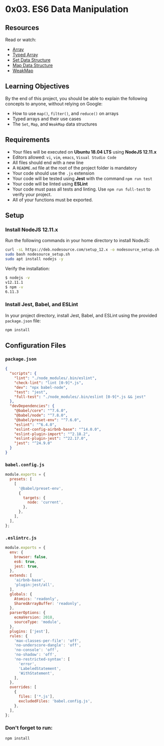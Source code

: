 # 0x03. ES6 Data Manipulation

## Resources
Read or watch:
- [Array](https://developer.mozilla.org/en-US/docs/Web/JavaScript/Reference/Global_Objects/Array)
- [Typed Array](https://developer.mozilla.org/en-US/docs/Web/JavaScript/Typed_arrays)
- [Set Data Structure](https://developer.mozilla.org/en-US/docs/Web/JavaScript/Reference/Global_Objects/Set)
- [Map Data Structure](https://developer.mozilla.org/en-US/docs/Web/JavaScript/Reference/Global_Objects/Map)
- [WeakMap](https://developer.mozilla.org/en-US/docs/Web/JavaScript/Reference/Global_Objects/WeakMap)

## Learning Objectives
By the end of this project, you should be able to explain the following concepts to anyone, without relying on Google:
- How to use `map()`, `filter()`, and `reduce()` on arrays
- Typed arrays and their use cases
- The `Set`, `Map`, and `WeakMap` data structures

## Requirements
- Your files will be executed on **Ubuntu 18.04 LTS** using **NodeJS 12.11.x**
- Editors allowed: `vi`, `vim`, `emacs`, `Visual Studio Code`
- All files should end with a new line
- A `README.md` file at the root of the project folder is mandatory
- Your code should use the `.js` extension
- Your code will be tested using **Jest** with the command `npm run test`
- Your code will be linted using **ESLint**
- Your code must pass all tests and linting. Use `npm run full-test` to verify your project.
- All of your functions must be exported.

## Setup

### Install NodeJS 12.11.x
Run the following commands in your home directory to install NodeJS:
```bash
curl -sL https://deb.nodesource.com/setup_12.x -o nodesource_setup.sh
sudo bash nodesource_setup.sh
sudo apt install nodejs -y
```

Verify the installation:
```bash
$ nodejs -v
v12.11.1
$ npm -v
6.11.3
```

### Install Jest, Babel, and ESLint
In your project directory, install Jest, Babel, and ESLint using the provided `package.json` file:
```bash
npm install
```

## Configuration Files

### `package.json`
```json
{
  "scripts": {
    "lint": "./node_modules/.bin/eslint",
    "check-lint": "lint [0-9]*.js",
    "dev": "npx babel-node",
    "test": "jest",
    "full-test": "./node_modules/.bin/eslint [0-9]*.js && jest"
  },
  "devDependencies": {
    "@babel/core": "^7.6.0",
    "@babel/node": "^7.8.0",
    "@babel/preset-env": "^7.6.0",
    "eslint": "^6.4.0",
    "eslint-config-airbnb-base": "^14.0.0",
    "eslint-plugin-import": "^2.18.2",
    "eslint-plugin-jest": "^22.17.0",
    "jest": "^24.9.0"
  }
}
```

### `babel.config.js`
```javascript
module.exports = {
  presets: [
    [
      '@babel/preset-env',
      {
        targets: {
          node: 'current',
        },
      },
    ],
  ],
};
```

### `.eslintrc.js`
```javascript
module.exports = {
  env: {
    browser: false,
    es6: true,
    jest: true,
  },
  extends: [
    'airbnb-base',
    'plugin:jest/all',
  ],
  globals: {
    Atomics: 'readonly',
    SharedArrayBuffer: 'readonly',
  },
  parserOptions: {
    ecmaVersion: 2018,
    sourceType: 'module',
  },
  plugins: ['jest'],
  rules: {
    'max-classes-per-file': 'off',
    'no-underscore-dangle': 'off',
    'no-console': 'off',
    'no-shadow': 'off',
    'no-restricted-syntax': [
      'error',
      'LabeledStatement',
      'WithStatement',
    ],
  },
  overrides: [
    {
      files: ['*.js'],
      excludedFiles: 'babel.config.js',
    },
  ],
};
```

### Don't forget to run:
```bash
npm install
```
